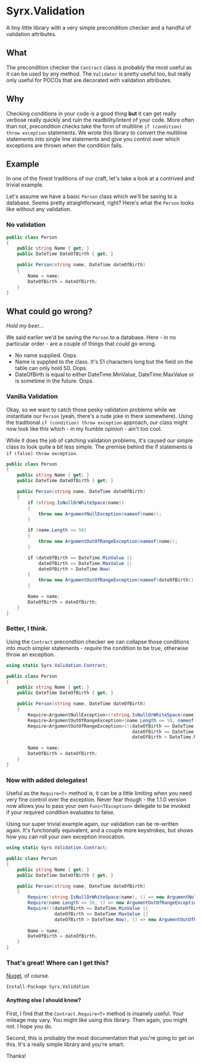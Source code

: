 # Syrx.Validation
A tiny little library with a very simple precondition checker and a handful of validation attributes. 


## What

The precondition checker the `Contract` class is probably the most useful as it can be used by any method. The `Validator` is pretty useful too, but really only useful for POCOs that are decorated with validation attributes. 

## Why

Checking conditions in your code is a good thing **but** it can get really verbose really quickly and ruin the readbility/intent of your code. More often than not, precondition checks take the form of multiline `if (condition) throw exception` statements. We wrote this library to convert the multiline statements into single line statements and give you control over which exceptions are thrown when the condition fails. 

## Example

In one of the finest traditions of our craft, let's take a look at a contrived and trivial example. 

Let's assume we have a basic `Person` class which we'll be saving to a database. Seems pretty straightforward, right? Here's what the `Person` looks like without any validation. 

### No validation
```cs
public class Person
{
    public string Name { get; }
    public DateTime DateOfBirth { get; }

    public Person(string name, DateTime dateOfBirth)
    {
        Name = name;
        DateOfBirth = dateOfBirth;
    }
}
```

## What could go wrong? 

_Hold my beer..._

We said earlier we'd be saving the `Person` to a database. Here - in no particular order - are a couple of things that _could_ go wrong. 

* No name supplied. Oops. 
* Name is supplied to the class. It's 51 characters long but the field on the table can only hold 50. Oops. 
* DateOfBirth is equal to either DateTime.MinValue, DateTime.MaxValue or is sometime in the future. Oops.

### Vanilla Validation

Okay, so we want to catch those pesky validation problems while we instantiate our `Person` (yeah, there's a rude joke in there somewhere). Using the traditional `if (condition) throw exception` approach, our class might now look like this which - in my humble opinion - ain't too cool. 

While it does the job of catching validation problems, it's caused our simple class to look quite a bit less simple.
The premise behind the if statements is `if (false) throw exception`.

```cs
public class Person
{
    public string Name { get; }
    public DateTime DateOfBirth { get; }

    public Person(string name, DateTime dateOfBirth)
    {
        if (string.IsNullOrWhiteSpace(name))
        {
            throw new ArgumentNullException(nameof(name));
        }

        if (name.Length >= 50)
        {
            throw new ArgumentOutOfRangeException(nameof(name));
        }

        if (dateOfBirth == DateTime.MinValue || 
            dateOfBirth == DateTime.MaxValue || 
            dateOfBirth > DateTime.Now)
        {
            throw new ArgumentOutOfRangeException(nameof(dateOfBirth));
        }

        Name = name;
        DateOfBirth = dateOfBirth;
    }
}
```

### Better, I think.

Using the `Contract` precondtion checker we can collapse those conditions into much simpler statements - _require_ the condition to be true, otherwise throw an exception. 


```cs
using static Syrx.Validation.Contract;

public class Person
{
    public string Name { get; }
    public DateTime DateOfBirth { get; }

    public Person(string name, DateTime dateOfBirth)
    {
        Require<ArgumentNullException>(!string.IsNullOrWhiteSpace(name), nameof(name));
        Require<ArgumentOutOfRangeException>(name.Length <= 50, nameof(name));
        Require<ArgumentOutOfRangeException>(!(dateOfBirth == DateTime.MinValue ||
                                               dateOfBirth == DateTime.MaxValue ||
                                               dateOfBirth > DateTime.Now), nameof(dateOfBirth));

        Name = name;
        DateOfBirth = dateOfBirth;
    }
}

```

### Now with added delegates!

Useful as the `Require<T>` method is, it can be a little limiting when you need very fine control over the exception. Never fear though - the 1.1.0 version now allows you to pass your own `Func<TException>` delegate to be invoked if your required condition evaluates to false. 

Using our super trivial example again, our validation can be re-written again. It's functionally equivalent, and a couple more keystrokes, but shows how you can roll your own exception invocation. 


```cs
using static Syrx.Validation.Contract;

public class Person
{
    public string Name { get; }
    public DateTime DateOfBirth { get; }

    public Person(string name, DateTime dateOfBirth)
    {
        Require(!string.IsNullOrWhiteSpace(name), () => new ArgumentNullException(nameof(name)));
        Require(name.Length <= 50, () => new ArgumentOutOfRangeException(nameof(name)));
        Require(!(dateOfBirth == DateTime.MinValue || 
                  dateOfBirth == DateTime.MaxValue ||
                  dateOfBirth > DateTime.Now), () => new ArgumentOutOfRangeException(nameof(dateOfBirth)));
        
        Name = name;
        DateOfBirth = dateOfBirth;
    }
}

```

### That's great! Where can I get this?

[Nuget](https://www.nuget.org/packages/Syrx.Validation/), of course. 

```Install-Package Syrx.Validation```


#### Anything else I should know? 

First, I find that the `Contract.Require<T>` method is insanely useful. Your mileage may vary. You might like using this library. Then again, you might not. I hope you do. 

Second, this is probably the most documentation that you're going to get on this. It's a really simple library and you're smart. 

Thanks! 
